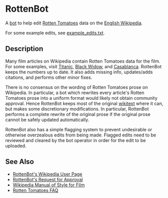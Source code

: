 # RottenBot
A [bot](https://en.wikipedia.org/wiki/Wikipedia:Bots) to help edit [Rotten Tomatoes](https://www.rottentomatoes.com/) data on the [English Wikipedia](https://en.wikipedia.org/wiki/Main_Page).

For some example edits, see [example_edits.txt](https://github.com/winstontsai/RottenBot/blob/master/example_edits.txt).

## Description
Many film articles on Wikipedia contain Rotten Tomatoes data for the film. For some examples, visit [Titanic](https://en.wikipedia.org/wiki/Titanic_(1997_film)), [Black Widow](https://en.wikipedia.org/wiki/Black_Widow_(2021_film)), and [Casablanca](https://en.wikipedia.org/wiki/Casablanca_(film)). RottenBot keeps the numbers up to date. It also adds missing info, updates/adds citations, and performs other minor fixes.

There is no consensus on the wording of Rotten Tomatoes prose on Wikipedia. In particular, a bot which rewrites every article's Rotten Tomatoes prose into a uniform format would likely not obtain community approval. Hence RottenBot keeps most of the original [wikitext](https://en.wikipedia.org/wiki/Help:Wikitext) where it can, but makes some discretionary modifications. In particular, RottenBot performs a complete rewrite of the original prose if the original prose cannot be safely updated automatically.

RottenBot also has a simple flagging system to prevent undesirable or otherwise overzealous edits from being made. Flagged edits need to be reviewed and cleared by the bot operator in order for the edit to be uploaded.

## See Also
* [RottenBot's Wikipedia User Page](https://en.wikipedia.org/wiki/User:RottenBot)
* [RottenBot's Request for Approval](https://en.wikipedia.org/wiki/Wikipedia:Bots/Requests_for_approval/RottenBot)
* [Wikipedia Manual of Style for Film](https://en.wikipedia.org/wiki/Wikipedia:Manual_of_Style/Film)
* [Rotten Tomatoes FAQ](https://www.rottentomatoes.com/faq)
